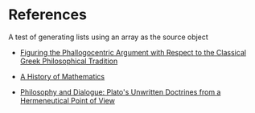 <!--{@template.comment}}-->
<!--{@template.delimiter.pair:"()"}}-->
<!--{@template.delimiter.pair:"[]"}}-->

# References

A test of generating lists using an array as the source object

<!--{@list-template="* [{{references.*.title}}]({{references.*.link}})"}}-->
<!--{{references.0.title:pattern="[%s]"}}{{references.0.link:pattern="(%s)"}}-->
* [Figuring the Phallogocentric Argument with Respect to the Classical Greek Philosophical Tradition](http://kenstange.com/nebula/feat013/feat013.html)

<!--{{references.1.title:pattern="[%s]"}}{{references.1.link:pattern="(%s)"}}-->
* [A History of Mathematics](https://archive.org/details/historyofmathema00boye)

<!--{{references.2.title:pattern="[%s]"}}{{references.2.link:pattern="(%s)"}}-->
* [Philosophy and Dialogue: Plato's Unwritten Doctrines from a Hermeneutical Point of View](http://www.bu.edu/wcp/Papers/Anci/AnciRodr.htm)
